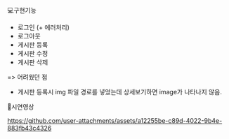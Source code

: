 💻구현기능
- 로그인 (+ 에러처리)
- 로그아웃
- 게시판 등록
- 게시판 수정
- 게시판 삭제

=> 어려웠던 점
- 게시판 등록시 img 파일 경로를 넣었는데 상세보기하면 image가 나타나지 않음.

🐶시연영상

https://github.com/user-attachments/assets/a12255be-c89d-4022-9b4e-883fb43c4326

